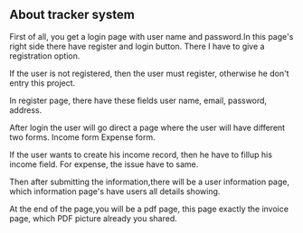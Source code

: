 
## About tracker system

First of all, you get a login page with user name and password.In this page's right side there have register and login button.
There I have to give a registration option.

If the user is not registered, then the user must register, otherwise he don't entry this project.

In register page, there have these fields user name, email, password, address.

After login the user will go direct a page where the user will have different two forms.
Income form
Expense form.

If the user wants to create his income record, then he have to fillup his income field.
For expense, the issue have to same.

Then after submitting the information,there will be a user information page, which information page's have users
all details showing.

At the end of the page,you will be a pdf page, this page exactly the invoice page, which PDF picture already
you shared. 
